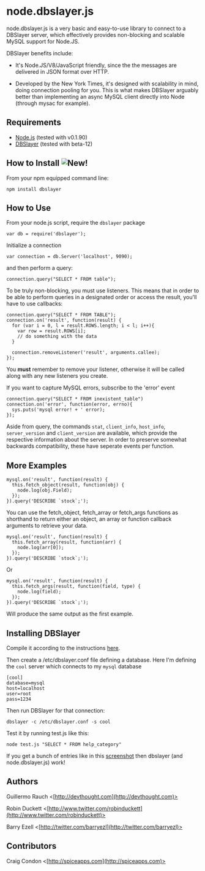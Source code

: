 node.dbslayer.js
=================

node.dbslayer.js is a very basic and easy-to-use library to connect to a DBSlayer server, which effectively provides non-blocking and scalable MySQL support for Node.JS.

DBSlayer benefits include:

* It's Node.JS/V8/JavaScript friendly, since the the messages are delivered in JSON format over HTTP.

* Developed by the New York Times, it's designed with scalability in mind, doing connection pooling for you. This is what makes DBSlayer arguably better than implementing an async MySQL client directly into Node (through mysac for example).

Requirements
------------

* [Node.js](http://nodejs.org/) (tested with v0.1.90)
* [DBSlayer](http://code.nytimes.com/projects/dbslayer/) (tested with beta-12)

How to Install ![New!](http://i.imgur.com/XSqxQs.jpg)
--------------

From your npm equipped command line:

    npm install dbslayer

How to Use
----------

From your node.js script, require the `dbslayer` package

    var db = require('dbslayer');

Initialize a connection

    var connection = db.Server('localhost', 9090);

and then perform a query:

    connection.query("SELECT * FROM table");

To be truly non-blocking, you must use listeners. This means that in order to be able to perform queries in a designated order or access the result, you'll have to use callbacks:

    connection.query("SELECT * FROM TABLE");
    connection.on('result', function(result) {
      for (var i = 0, l = result.ROWS.length; i < l; i++){
        var row = result.ROWS[i];
        // do something with the data
      }

      connection.removeListener('result', arguments.callee);
    });

You **must** remember to remove your listener, otherwise it will be called along with any new listeners you create.

If you want to capture MySQL errors, subscribe to the 'error' event

    connection.query("SELECT * FROM inexistent_table")
    connection.on('error', function(error, errno){
      sys.puts('mysql error! + ' error);
    });

Aside from query, the commands `stat`, `client_info`, `host_info`, `server_version` and `client_version` are available, which provide the respective information about the server. In order to preserve somewhat backwards compatibility, these have seperate events per function.

More Examples
-------------

    mysql.on('result', function(result) {
      this.fetch_object(result, function(obj) {
        node.log(obj.Field);
      });
    }).query('DESCRIBE `stock`;');

You can use the fetch_object, fetch_array or fetch_args functions as shorthand to return either an object, an array or function callback arguments to retrieve your data.

    mysql.on('result', function(result) {
      this.fetch_array(result, function(arr) {
        node.log(arr[0]);
      });
    }).query('DESCRIBE `stock`;');

Or

    mysql.on('result', function(result) {
      this.fetch_args(result, function(field, type) {
        node.log(field);
      });
    }).query('DESCRIBE `stock`;');

Will produce the same output as the first example.

Installing DBSlayer
-------------------

Compile it according to the instructions [here](http://code.nytimes.com/projects/dbslayer/wiki).

Then create a /etc/dbslayer.conf file defining a database. Here I'm defining the `cool` server which connects to my `mysql` database

    [cool]
    database=mysql
    host=localhost
    user=root
    pass=1234

Then run DBSlayer for that connection:

    dbslayer -c /etc/dbslayer.conf -s cool

Test it by running test.js like this:

    node test.js "SELECT * FROM help_category"

If you get a bunch of entries like in this [screenshot](http://cld.ly/9aosh) then dbslayer (and node.dbslayer.js) work!

Authors
-------

Guillermo Rauch <[http://devthought.com](http://devthought.com)>

Robin Duckett <[http://www.twitter.com/robinduckett](http://www.twitter.com/robinduckett)>

Barry Ezell <[http://twitter.com/barryezl](http://twitter.com/barryezl)>

Contributors
------------

Craig Condon <[http://spiceapps.com](http://spiceapps.com)>